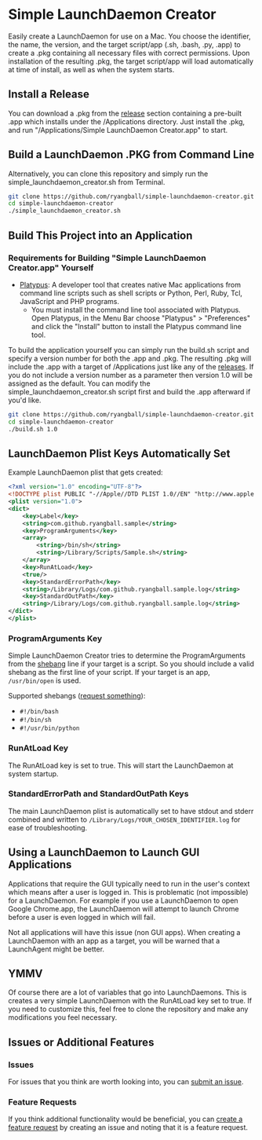 # Simple LaunchDaemon Creator
Easily create a LaunchDaemon for use on a Mac. You choose the identifier, the name, the version, and the target script/app (.sh, .bash, .py, .app) to create a .pkg containing all necessary files with correct permissions. Upon installation of the resulting .pkg, the target script/app will load automatically at time of install, as well as when the system starts.

## Install a Release
You can download a .pkg from the [release](https://github.com/ryangball/simple-launchdaemon-creator/releases) section containing a pre-built .app which installs under the /Applications directory. Just install the .pkg, and run "/Applications/Simple LaunchDaemon Creator.app" to start.

## Build a LaunchDaemon .PKG from Command Line
Alternatively, you can clone this repository and simply run the simple_launchdaemon_creator.sh from Terminal.
```bash
git clone https://github.com/ryangball/simple-launchdaemon-creator.git
cd simple-launchdaemon-creator
./simple_launchdaemon_creator.sh
```

## Build This Project into an Application
### Requirements for Building "Simple LaunchDaemon Creator.app" Yourself
- [Platypus](https://sveinbjorn.org/platypus): A developer tool that creates native Mac applications from command line scripts such as shell scripts or Python, Perl, Ruby, Tcl, JavaScript and PHP programs.
    - You must install the command line tool associated with Platypus. Open Platypus, in the Menu Bar choose "Platypus" > "Preferences" and click the "Install" button to install the Platypus command line tool.

To build the application yourself you can simply run the build.sh script and specify a version number for both the .app and .pkg. The resulting .pkg will include the .app with a target of /Applications just like any of the [releases](https://github.com/ryangball/simple-launchdaemon-creator/releases). If you do not include a version number as a parameter then version 1.0 will be assigned as the default. You can modify the simple_launchdaemon_creator.sh script first and build the .app afterward if you'd like.
```bash
git clone https://github.com/ryangball/simple-launchdaemon-creator.git
cd simple-launchdaemon-creator
./build.sh 1.0
```

## LaunchDaemon Plist Keys Automatically Set
Example LaunchDaemon plist that gets created:
```xml
<?xml version="1.0" encoding="UTF-8"?>
<!DOCTYPE plist PUBLIC "-//Apple//DTD PLIST 1.0//EN" "http://www.apple.com/DTDs/PropertyList-1.0.dtd">
<plist version="1.0">
<dict>
	<key>Label</key>
	<string>com.github.ryangball.sample</string>
	<key>ProgramArguments</key>
	<array>
		<string>/bin/sh</string>
		<string>/Library/Scripts/Sample.sh</string>
	</array>
	<key>RunAtLoad</key>
	<true/>
	<key>StandardErrorPath</key>
	<string>/Library/Logs/com.github.ryangball.sample.log</string>
	<key>StandardOutPath</key>
	<string>/Library/Logs/com.github.ryangball.sample.log</string>
</dict>
</plist>
```
### ProgramArguments Key
Simple LaunchDaemon Creator tries to determine the ProgramArguments from the [shebang](https://github.com/MadhavBahlMD/shebang-everything#shebang) line if your target is a script. So you should include a valid shebang as the first line of your script. If your target is an app, `/usr/bin/open` is used.

Supported shebangs ([request something](https://github.com/ryangball/simple-launchdaemon-creator/issues/new?title=[Feature%20Request])):
- `#!/bin/bash`
- `#!/bin/sh`
- `#!/usr/bin/python`

### RunAtLoad Key
The RunAtLoad key is set to true. This will start the LaunchDaemon at system startup.

### StandardErrorPath and StandardOutPath Keys
The main LaunchDaemon plist is automatically set to have stdout and stderr combined and written to `/Library/Logs/YOUR_CHOSEN_IDENTIFIER.log` for ease of troubleshooting.

## Using a LaunchDaemon to Launch GUI Applications
Applications that require the GUI typically need to run in the user's context which means after a user is logged in. This is problematic (not impossible) for a LaunchDaemon. For example if you use a LaunchDaemon to open Google Chrome.app, the LaunchDaemon will attempt to launch Chrome before a user is even logged in which will fail.

Not all applications will have this issue (non GUI apps). When creating a LaunchDaemon with an app as a target, you will be warned that a LaunchAgent might be better.

## YMMV
Of course there are a lot of variables that go into LaunchDaemons. This is creates a very simple LaunchDaemon with the RunAtLoad key set to true. If you need to customize this, feel free to clone the repository and make any modifications you feel necessary.

## Issues or Additional Features
### Issues
For issues that you think are worth looking into, you can [submit an issue](https://github.com/ryangball/simple-launchdaemon-creator/issues/new).

### Feature Requests
If you think additional functionality would be beneficial, you can [create a feature request](https://github.com/ryangball/simple-launchdaemon-creator/issues/new?title=[Feature%20Request]) by creating an issue and noting that it is a feature request.
